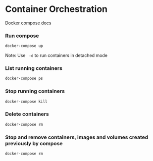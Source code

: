 # Container Orchestration
[Docker compose docs](https://docs.docker.com/compose/)

### Run compose
```sh
docker-compose up 
```
Note: Use ``` -d``` to run containers in detached mode

### List running containers

```sh
docker-compose ps 
```

### Stop running containers

```sh
docker-compose kill 
```

### Delete containers

```sh
docker-compose rm 
```

### Stop and remove containers, images and volumes created previously by compose

```sh
docker-compose rm 
```